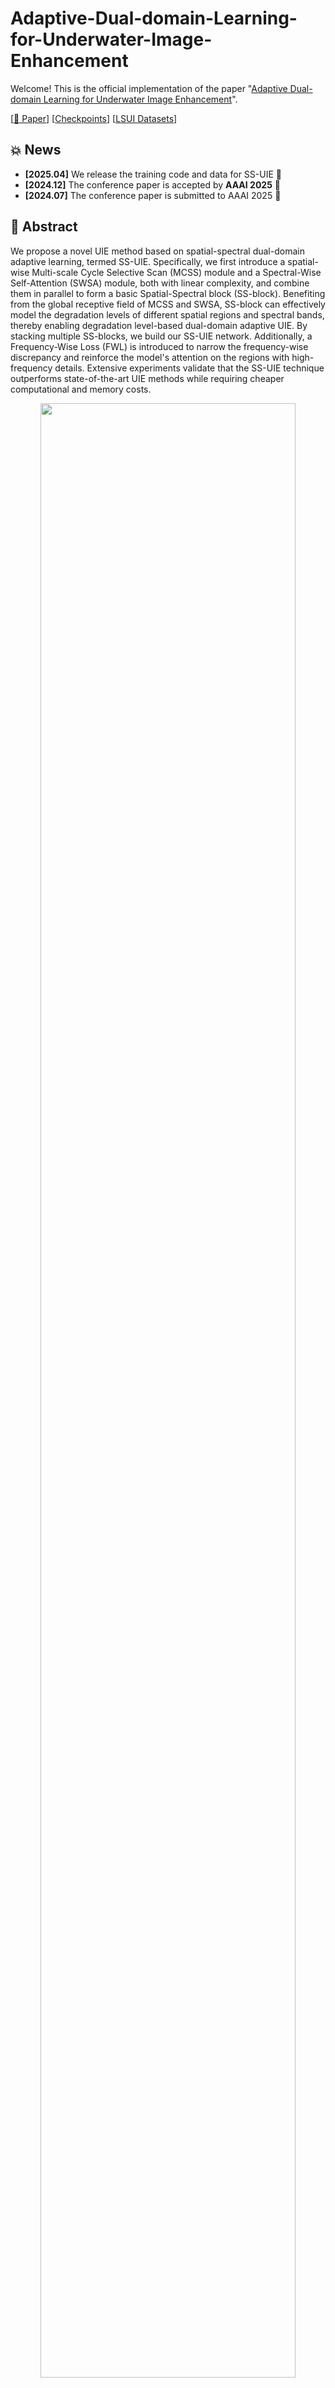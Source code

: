 # Adaptive-Dual-domain-Learning-for-Underwater-Image-Enhancement

Welcome! This is the official implementation of the paper "[Adaptive Dual-domain Learning for Underwater Image Enhancement](https://ojs.aaai.org/index.php/AAAI/article/view/32692)".

[[📖 Paper](https://ojs.aaai.org/index.php/AAAI/article/view/32692)] [[Checkpoints](xxxxxxx)] [[LSUI Datasets](https://github.com/LintaoPeng/U-shape_Transformer_for_Underwater_Image_Enhancement)]

## 💥 News
- **[2025.04]** We release the training code and data for SS-UIE 🔧
- **[2024.12]** The conference paper is accepted by **AAAI 2025** 🎉
- **[2024.07]** The conference paper is submitted to AAAI 2025 🚀

## :art: Abstract

We propose a novel UIE method based on spatial-spectral dual-domain adaptive learning, termed SS-UIE. Specifically, we first introduce a spatial-wise Multi-scale Cycle Selective Scan (MCSS) module and a Spectral-Wise Self-Attention (SWSA) module, both with linear complexity, and combine them in parallel to form a basic Spatial-Spectral block (SS-block). Benefiting from the global receptive field of MCSS and SWSA, SS-block can effectively model the degradation levels of different spatial regions and spectral bands, thereby enabling degradation level-based dual-domain adaptive UIE. By stacking multiple SS-blocks, we build our SS-UIE network. Additionally, a Frequency-Wise Loss (FWL) is introduced to narrow the frequency-wise discrepancy and reinforce the model's attention on the regions with high-frequency details. Extensive experiments validate that the SS-UIE technique outperforms state-of-the-art UIE methods while requiring cheaper computational and memory costs.

<p align="center">
    <img src="figs/method.png" width="90%"> <br>
</p>

The main contributions of our paper are as follows:
1. Our proposed MCSS and SWSA module can obtain the spatial-wise and spectral-wise global receptive fields with linear complexity, respectively, thereby modeling the degradation levels in different spatial regions and spectral bands.
2. We combined MCSS and SWSA in parallel to form an SS-block, which can reinforce the network's attention to the spatial regions and spectral bands with serious attenuation, and achieve degradation level-based adaptive UIE.  
3. The proposed FWL function can narrow the frequency-wise discrepancy, and force the model to restore high-frequency details adaptively without additional memory and computational costs.

Our SS-UIE outperforms SOTA UIE methods in quantitative evaluation and visual comparison with cheaper computational and memory costs.

<p align="center">
    <img src="figs/fig2.jpg" width="100%"> <br>
</p>
  

## 💪 Get Started

### 1. Clone the repository:

   ```bash
   git clone https://github.com/LintaoPeng/SS-UIE.git
   cd SS-UIE
   ```

To set up the environment for this project, follow the steps below:

### 2. Create and Activate Conda Environment

```bash
conda create -n your_env_name python=3.10
conda activate your_env_name
```

### 3. Install PyTorch with CUDA Support

```bash
conda install pytorch==2.2.1 torchvision==0.17.1 torchaudio==2.2.1 pytorch-cuda=11.8 -c pytorch -c nvidia
```

### 3. Install CUDA Compiler (nvcc)

```bash
conda install -c "nvidia/label/cuda-11.8.0" cuda-nvcc
```

### 4. Install Additional Dependencies

```bash
conda install packaging
pip install timm
pip install scikit-image
pip install opencv-python
pip install causal-conv1d==1.1.1
pip install mamba-ssm==1.1.1
```
 

### 🚀 Training 
#### Training ORM
To fine-tune the ORM model, run the following command:
```
bash scripts/orm_ft.sh
```
#### Training PARM
To train the PARM model, run the following command:
```
bash scripts/parm.sh
```
#### Training DPO
To train Show-o with DPO, run the following command:
```
bash scripts/dpo.sh 
```

### 📊 Evaluation              
#### 0. Baseline Model ([Show-o](https://github.com/showlab/Show-o)) 🎨
Run the following command to use the baseline model:
```
torchrun --nnodes=1 --nproc_per_node=8 --node_rank=0 --master_port=12475 main.py \
--prompts_file geneval/prompts/generation_prompts.txt \
--metadata_file geneval/prompts/evaluation_metadata.jsonl \
--config config.yaml 
```
#### 1. Scaling Test-time Computation 📈

##### 1.1. Zero-shot ORM
Run the following command to use the zero-shot ORM:
```
torchrun --nnodes=1 --nproc_per_node=8 --node_rank=0 --master_port=12475 main.py \
--prompts_file geneval/prompts/generation_prompts.txt \
--metadata_file geneval/prompts/evaluation_metadata.jsonl \
--config config.yaml \
--reward_model orm_zs 
```
##### 1.2. Fine-tuned ORM
Run the following command to use the fine-tuned ORM:
```
torchrun --nnodes=1 --nproc_per_node=8 --node_rank=0 --master_port=12475 main.py \
--prompts_file geneval/prompts/generation_prompts.txt \
--metadata_file geneval/prompts/evaluation_metadata.jsonl \
--config config.yaml \
--reward_model orm_ft
```
##### 1.3. PARM
Run the following command to use PARM:
```
torchrun --nnodes=1 --nproc_per_node=8 --node_rank=0 --master_port=12475 main.py \
--prompts_file geneval/prompts/generation_prompts.txt \
--metadata_file geneval/prompts/evaluation_metadata.jsonl \
--config config.yaml \
--reward_model parm 
```
#### 2. Preference Alignment with DPO 🔧

##### 2.1. Initial DPO
Run the following command to use intial DPO:
```
torchrun --nnodes=1 --nproc_per_node=8 --node_rank=0 --master_port=12475 main.py \
--prompts_file geneval/prompts/generation_prompts.txt \
--metadata_file geneval/prompts/evaluation_metadata.jsonl \
--config config.yaml \
--dpo_model dpo
```
##### 2.2. Iterative DPO
Run the following command to use iterative DPO:
```
torchrun --nnodes=1 --nproc_per_node=8 --node_rank=0 --master_port=12475 main.py \
--prompts_file geneval/prompts/generation_prompts.txt \
--metadata_file geneval/prompts/evaluation_metadata.jsonl \
--config config.yaml \
--dpo_model dpo_iter
```
##### 2.3. Iterative DPO with PARM Guidance
Run the following command to use iterative DPO with PARM guidance:
```
torchrun --nnodes=1 --nproc_per_node=8 --node_rank=0 --master_port=12475 main.py \
--prompts_file geneval/prompts/generation_prompts.txt \
--metadata_file geneval/prompts/evaluation_metadata.jsonl \
--config config.yaml \
--dpo_model dpo_iter_parm_gudie
```
#### 3. Reasoning Strategy Integration 🧩

##### 3.1. Iterative DPO with PARM Guidance + PARM
Run the following command to combine iterative DPO with PARM guidance and PARM:
```
torchrun --nnodes=1 --nproc_per_node=8 --node_rank=0 --master_port=12475 main.py \
--prompts_file geneval/prompts/generation_prompts.txt \
--metadata_file geneval/prompts/evaluation_metadata.jsonl \
--config config.yaml \
--reward_model parm \
--dpo_model dpo_iter_parm_gudie
```

## :white_check_mark: Citation

If you find this project useful for your research or applications, please kindly cite using this BibTeX:

```latex
@inproceedings{peng2025adaptive,
  title={Adaptive Dual-domain Learning for Underwater Image Enhancement},
  author={Peng, Lintao and Bian, Liheng},
  booktitle={Proceedings of the AAAI Conference on Artificial Intelligence},
  volume={39},
  number={6},
  pages={6461--6469},
  year={2025}
}
```


## 🧠 Related Work






















